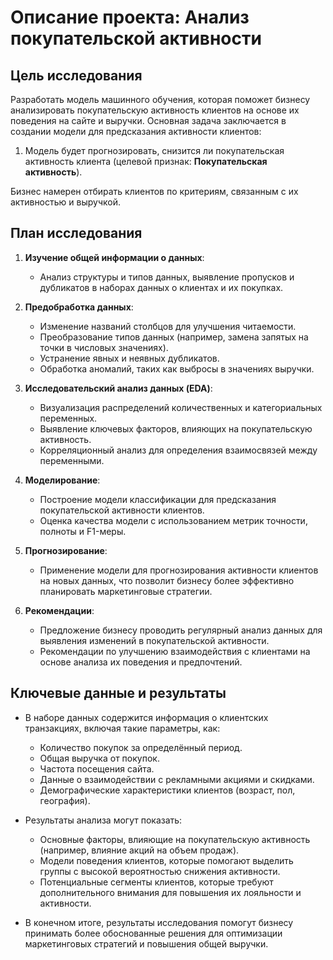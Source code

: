 # Описание проекта: Анализ покупательской активности

## Цель исследования
Разработать модель машинного обучения, которая поможет бизнесу анализировать покупательскую активность клиентов на основе их поведения на сайте и выручки. Основная задача заключается в создании модели для предсказания активности клиентов:

1. Модель будет прогнозировать, снизится ли покупательская активность клиента (целевой признак: **Покупательская активность**).

Бизнес намерен отбирать клиентов по критериям, связанным с их активностью и выручкой.

## План исследования
1. **Изучение общей информации о данных**:
   - Анализ структуры и типов данных, выявление пропусков и дубликатов в наборах данных о клиентах и их покупках.

2. **Предобработка данных**:
   - Изменение названий столбцов для улучшения читаемости.
   - Преобразование типов данных (например, замена запятых на точки в числовых значениях).
   - Устранение явных и неявных дубликатов.
   - Обработка аномалий, таких как выбросы в значениях выручки.

3. **Исследовательский анализ данных (EDA)**:
   - Визуализация распределений количественных и категориальных переменных.
   - Выявление ключевых факторов, влияющих на покупательскую активность.
   - Корреляционный анализ для определения взаимосвязей между переменными.

4. **Моделирование**:
   - Построение модели классификации для предсказания покупательской активности клиентов.
   - Оценка качества модели с использованием метрик точности, полноты и F1-меры.

5. **Прогнозирование**:
   - Применение модели для прогнозирования активности клиентов на новых данных, что позволит бизнесу более эффективно планировать маркетинговые стратегии.

6. **Рекомендации**:
   - Предложение бизнесу проводить регулярный анализ данных для выявления изменений в покупательской активности.
   - Рекомендации по улучшению взаимодействия с клиентами на основе анализа их поведения и предпочтений.

## Ключевые данные и результаты
- В наборе данных содержится информация о клиентских транзакциях, включая такие параметры, как:
  - Количество покупок за определённый период.
  - Общая выручка от покупок.
  - Частота посещения сайта.
  - Данные о взаимодействии с рекламными акциями и скидками.
  - Демографические характеристики клиентов (возраст, пол, география).

- Результаты анализа могут показать:
  - Основные факторы, влияющие на покупательскую активность (например, влияние акций на объем продаж).
  - Модели поведения клиентов, которые помогают выделить группы с высокой вероятностью снижения активности.
  - Потенциальные сегменты клиентов, которые требуют дополнительного внимания для повышения их лояльности и активности.
  
- В конечном итоге, результаты исследования помогут бизнесу принимать более обоснованные решения для оптимизации маркетинговых стратегий и повышения общей выручки.
